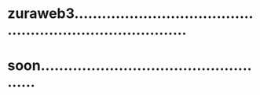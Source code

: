 # zuraweb3..............................................................................
# soon....................................................
